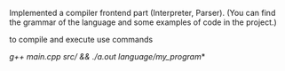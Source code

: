 Implemented a compiler frontend part (Interpreter, Parser). 
(You can find the grammar of the language and some examples of code in the project.)

to compile and execute use commands

**g++ main.cpp src/* && ./a.out language/my_program**

